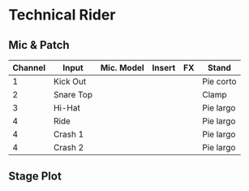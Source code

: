 # Technical Rider

## Mic & Patch

| Channel | Input | Mic. Model | Insert | FX | Stand |
| --- | --- | --- | --- | --- | --- |
| 1 | Kick Out | | | | Pie corto |
| 2 | Snare Top | | | | Clamp |
| 3 | Hi-Hat | | | | Pie largo |
| 4 | Ride | | | | Pie largo |
| 4 | Crash 1 | | | | Pie largo |
| 4 | Crash 2 | | | | Pie largo |

## Stage Plot
